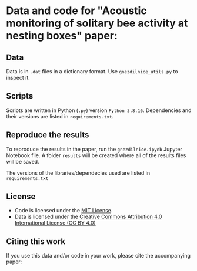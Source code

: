 # Data and code for "Acoustic monitoring of solitary bee activity at nesting boxes" paper: 

## Data

Data is in ```.dat``` files in a dictionary format. Use ```gnezdilnice_utils.py``` to inspect it.

## Scripts

Scripts are written in Python (```.py```) version ```Python 3.8.16```. Dependencies and their versions are listed in ```requirements.txt```.

## Reproduce the results

To reproduce the results in the paper, run the ```gnezdilnice.ipynb``` Jupyter Notebook file. A folder ```results``` will be created where all of the results files will be saved.

The versions of the libraries/dependecies used are listed in ```requirements.txt```

## License

- Code is licensed under the [MIT License](LICENSE).  
- Data is licensed under the [Creative Commons Attribution 4.0 International License (CC BY 4.0)](data/LICENSE-CC-BY-4.0)

## Citing this work

If you use this data and/or code in your work, please cite the accompanying paper:

